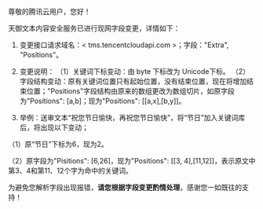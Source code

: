 尊敬的腾讯云用户，您好！

天御文本内容安全服务已进行现网字段变更，详情如下：

1. 变更接口请求域名：< tms.tencentcloudapi.com >；字段："Extra", "Positions"。
2. 变更说明：
（1）关键词下标变动：由 byte 下标改为 Unicode下标。
（2）字段结构变动：原有关键词位置只有起始位置，没有结束位置，现在将增加结束位置；"Positions"字段结构由原来的数组更改为数组切片，如原字段为"Positions": [a,b]；现为"Positions": [[a,x],[b,y]]。

3. 举例：送审文本“祝您节日愉快，再祝您节日愉快”，将“节日”加入关键词库后，将出现以下变动；

（1）原“节日”下标为6，现为2。

（2）原字段为"Pisitions": [6,26]，现为"Positions": [[3, 4],[11,12]]，表示原文中第3、4和第11、12个字为命中的关键词。

为避免您解析字段出现报错，**请您根据字段变更酌情处理**，感谢您一如既往的支持！
